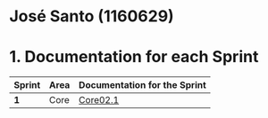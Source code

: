 **José Santo** (1160629)
===============================

# 1. Documentation for each Sprint


|Sprint  | Area | Documentation for the Sprint |
|--------|------|------------------------------|
| **1**  | Core | [Core02.1](sp1)         |													

